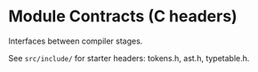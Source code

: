 # Module Contracts (C headers)

Interfaces between compiler stages.

See `src/include/` for starter headers: tokens.h, ast.h, typetable.h.
